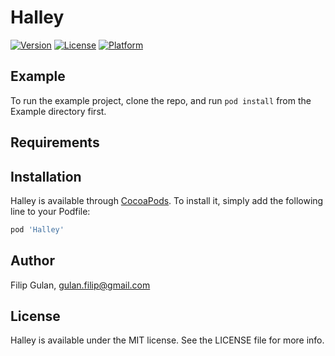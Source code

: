 # Halley

[![Version](https://img.shields.io/cocoapods/v/Halley.svg?style=flat)](https://cocoapods.org/pods/Halley)
[![License](https://img.shields.io/cocoapods/l/Halley.svg?style=flat)](https://cocoapods.org/pods/Halley)
[![Platform](https://img.shields.io/cocoapods/p/Halley.svg?style=flat)](https://cocoapods.org/pods/Halley)

## Example

To run the example project, clone the repo, and run `pod install` from the Example directory first.

## Requirements

## Installation

Halley is available through [CocoaPods](https://cocoapods.org). To install
it, simply add the following line to your Podfile:

```ruby
pod 'Halley'
```

## Author

Filip Gulan, gulan.filip@gmail.com

## License

Halley is available under the MIT license. See the LICENSE file for more info.
